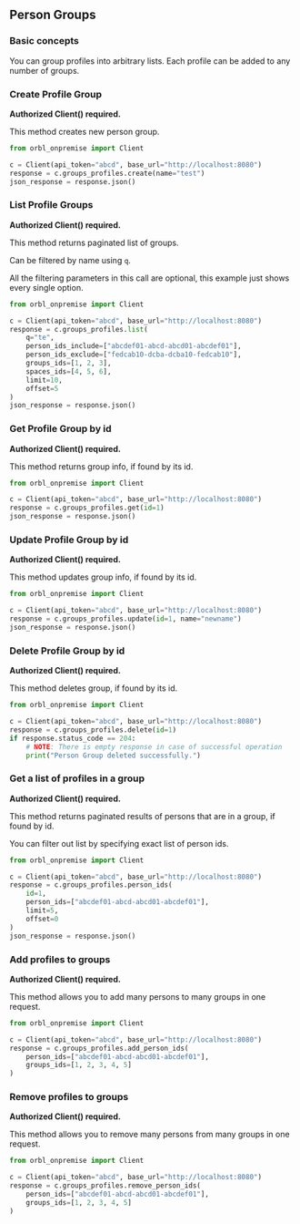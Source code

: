 ## Person Groups

### Basic concepts

You can group profiles into arbitrary lists.
Each profile can be added to any number of groups.

### Create Profile Group

__Authorized Client() required.__

This method creates new person group.

```python
from orbl_onpremise import Client

c = Client(api_token="abcd", base_url="http://localhost:8080")
response = c.groups_profiles.create(name="test")
json_response = response.json()
```

### List Profile Groups

__Authorized Client() required.__

This method returns paginated list of groups. 

Can be filtered by name using `q`.

All the filtering parameters in this call are optional, this example just shows every single option.

```python
from orbl_onpremise import Client

c = Client(api_token="abcd", base_url="http://localhost:8080")
response = c.groups_profiles.list(
    q="te",
    person_ids_include=["abcdef01-abcd-abcd01-abcdef01"],
    person_ids_exclude=["fedcab10-dcba-dcba10-fedcab10"],
    groups_ids=[1, 2, 3],
    spaces_ids=[4, 5, 6],
    limit=10, 
    offset=5
)
json_response = response.json()
```

### Get Profile Group by id

__Authorized Client() required.__

This method returns group info, if found by its id.

```python
from orbl_onpremise import Client

c = Client(api_token="abcd", base_url="http://localhost:8080")
response = c.groups_profiles.get(id=1)
json_response = response.json()
```

### Update Profile Group by id

__Authorized Client() required.__

This method updates group info, if found by its id.

```python
from orbl_onpremise import Client

c = Client(api_token="abcd", base_url="http://localhost:8080")
response = c.groups_profiles.update(id=1, name="newname")
json_response = response.json()
```

### Delete Profile Group by id

__Authorized Client() required.__

This method deletes group, if found by its id.

```python
from orbl_onpremise import Client

c = Client(api_token="abcd", base_url="http://localhost:8080")
response = c.groups_profiles.delete(id=1)
if response.status_code == 204:
    # NOTE: There is empty response in case of successful operation
    print("Person Group deleted successfully.")
```

### Get a list of profiles in a group

__Authorized Client() required.__

This method returns paginated results of persons that are in a group, if found by id.

You can filter out list by specifying exact list of person ids.

```python
from orbl_onpremise import Client

c = Client(api_token="abcd", base_url="http://localhost:8080")
response = c.groups_profiles.person_ids(
    id=1,
    person_ids=["abcdef01-abcd-abcd01-abcdef01"],
    limit=5,
    offset=0
)
json_response = response.json()
```

### Add profiles to groups

__Authorized Client() required.__

This method allows you to add many persons to many groups in one request.

```python
from orbl_onpremise import Client

c = Client(api_token="abcd", base_url="http://localhost:8080")
response = c.groups_profiles.add_person_ids(
    person_ids=["abcdef01-abcd-abcd01-abcdef01"],
    groups_ids=[1, 2, 3, 4, 5]
)
```

### Remove profiles to groups

__Authorized Client() required.__

This method allows you to remove many persons from many groups in one request.

```python
from orbl_onpremise import Client

c = Client(api_token="abcd", base_url="http://localhost:8080")
response = c.groups_profiles.remove_person_ids(
    person_ids=["abcdef01-abcd-abcd01-abcdef01"],
    groups_ids=[1, 2, 3, 4, 5]
)
```
